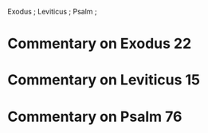 Exodus ; Leviticus ; Psalm ;
# Commentary on Exodus 22

# Commentary on Leviticus 15

# Commentary on Psalm 76
